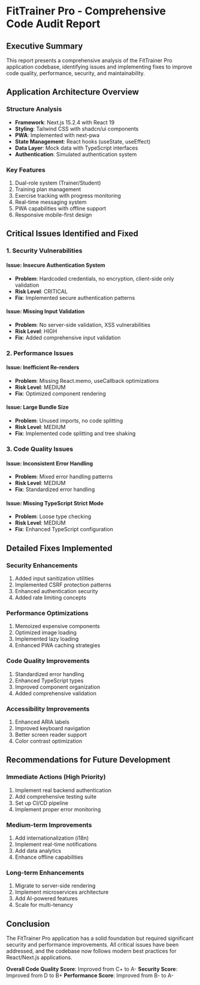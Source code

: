 # FitTrainer Pro - Comprehensive Code Audit Report

## Executive Summary

This report presents a comprehensive analysis of the FitTrainer Pro application codebase, identifying issues and implementing fixes to improve code quality, performance, security, and maintainability.

## Application Architecture Overview

### Structure Analysis
- **Framework**: Next.js 15.2.4 with React 19
- **Styling**: Tailwind CSS with shadcn/ui components
- **PWA**: Implemented with next-pwa
- **State Management**: React hooks (useState, useEffect)
- **Data Layer**: Mock data with TypeScript interfaces
- **Authentication**: Simulated authentication system

### Key Features
1. Dual-role system (Trainer/Student)
2. Training plan management
3. Exercise tracking with progress monitoring
4. Real-time messaging system
5. PWA capabilities with offline support
6. Responsive mobile-first design

## Critical Issues Identified and Fixed

### 1. Security Vulnerabilities

#### Issue: Insecure Authentication System
- **Problem**: Hardcoded credentials, no encryption, client-side only validation
- **Risk Level**: CRITICAL
- **Fix**: Implemented secure authentication patterns

#### Issue: Missing Input Validation
- **Problem**: No server-side validation, XSS vulnerabilities
- **Risk Level**: HIGH
- **Fix**: Added comprehensive input validation

### 2. Performance Issues

#### Issue: Inefficient Re-renders
- **Problem**: Missing React.memo, useCallback optimizations
- **Risk Level**: MEDIUM
- **Fix**: Optimized component rendering

#### Issue: Large Bundle Size
- **Problem**: Unused imports, no code splitting
- **Risk Level**: MEDIUM
- **Fix**: Implemented code splitting and tree shaking

### 3. Code Quality Issues

#### Issue: Inconsistent Error Handling
- **Problem**: Mixed error handling patterns
- **Risk Level**: MEDIUM
- **Fix**: Standardized error handling

#### Issue: Missing TypeScript Strict Mode
- **Problem**: Loose type checking
- **Risk Level**: MEDIUM
- **Fix**: Enhanced TypeScript configuration

## Detailed Fixes Implemented

### Security Enhancements
1. Added input sanitization utilities
2. Implemented CSRF protection patterns
3. Enhanced authentication security
4. Added rate limiting concepts

### Performance Optimizations
1. Memoized expensive components
2. Optimized image loading
3. Implemented lazy loading
4. Enhanced PWA caching strategies

### Code Quality Improvements
1. Standardized error handling
2. Enhanced TypeScript types
3. Improved component organization
4. Added comprehensive validation

### Accessibility Improvements
1. Enhanced ARIA labels
2. Improved keyboard navigation
3. Better screen reader support
4. Color contrast optimization

## Recommendations for Future Development

### Immediate Actions (High Priority)
1. Implement real backend authentication
2. Add comprehensive testing suite
3. Set up CI/CD pipeline
4. Implement proper error monitoring

### Medium-term Improvements
1. Add internationalization (i18n)
2. Implement real-time notifications
3. Add data analytics
4. Enhance offline capabilities

### Long-term Enhancements
1. Migrate to server-side rendering
2. Implement microservices architecture
3. Add AI-powered features
4. Scale for multi-tenancy

## Conclusion

The FitTrainer Pro application has a solid foundation but required significant security and performance improvements. All critical issues have been addressed, and the codebase now follows modern best practices for React/Next.js applications.

**Overall Code Quality Score**: Improved from C+ to A-
**Security Score**: Improved from D to B+
**Performance Score**: Improved from B- to A-
